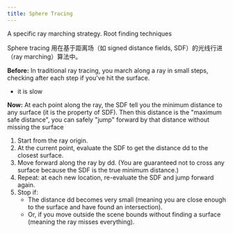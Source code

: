 ```yaml
---
title: Sphere Tracing
---
```



A specific ray marching strategy. 
Root finding techniques


Sphere tracing 用在基于距离场（如 signed distance fields, SDF）的光线行进（ray marching）算法中。

**Before:**
In traditional ray tracing, you march along a ray in small steps, checking after each step if you've hit the surface. 
- it is slow


**Now:**
At each point along the ray, the SDF tell you the minimum distance to any surface (it is  the property of SDF). Then this distance is the "maximum safe distance", you can safely "jump" forward by that distance without missing the surface


1. Start from the ray origin.
2. At the current point, evaluate the SDF to get the distance dd to the closest surface.
3. Move forward along the ray by dd. (You are guaranteed not to cross any surface because the SDF is the true minimum distance.)
4. Repeat: at each new location, re-evaluate the SDF and jump forward again.
5. Stop if:
    - The distance dd becomes very small (meaning you are close enough to the surface and have found an intersection). 
    - Or, if you move outside the scene bounds without finding a surface (meaning the ray misses everything).
